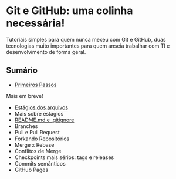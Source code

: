 # Git e GitHub: uma colinha necessária!

Tutoriais simples para quem nunca mexeu com Git e GitHub, duas tecnologias muito importantes para quem anseia trabalhar com TI e desenvolvimento de forma geral.

## Sumário

- [Primeiros Passos](./Primeiros_passos.md)

Mais em breve!
- [Estágios dos arquivos](./estagios.md)
- Mais sobre estágios
- [README.md e .gitignore](./readme_e_gitignore.md)
- Branches
- Pull e Pull Request
- Forkando Repositórios
- Merge x Rebase 
- Conflitos de Merge
- Checkpoints mais sérios: tags e releases
- Commits semânticos
- GitHub Pages
